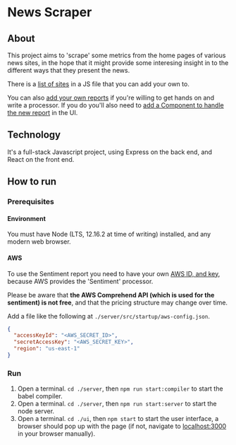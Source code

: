 # News Scraper

## About
This project aims to 'scrape' some metrics from the home pages of various news sites, in the hope that it might provide some interesing insight in to the different ways that they present the news.

There is a [list of sites](./server/src/scrape/targets.js) in a JS file that you can add your own to.

You can also [add your own reports](./server/src/process/index.js) if you're willing to get hands on and write a processor. If you do you'll also need to [add a Component to handle the new report](./ui/src/App.js) in the UI.

## Technology
It's a full-stack Javascript project, using Express on the back end, and React on the front end.

## How to run

### Prerequisites

#### Environment
You must have Node (LTS, 12.16.2 at time of writing) installed, and any modern web browser.

#### AWS
To use the Sentiment report you need to have your own [AWS ID, and key](https://docs.aws.amazon.com/general/latest/gr/aws-sec-cred-types.html), because AWS provides the 'Sentiment' processor.

Please be aware that **the AWS Comprehend API (which is used for the sentiment) is not free**, and that the pricing structure may change over time.

Add a file like the following at `./server/src/startup/aws-config.json`.
```json
{
  "accessKeyId": "<AWS_SECRET_ID>",
  "secretAccessKey": "<AWS_SECRET_KEY>",
  "region": "us-east-1"
}
```

### Run
1. Open a terminal. `cd ./server`, then `npm run start:compiler` to start the babel compiler.
2. Open a terminal. `cd ./server`, then `npm run start:server` to start the node server.
3. Open a terminal. `cd ./ui`, then `npm start` to start the user interface, a browser should pop up with the page (if not, navigate to [localhost:3000](http://localhost:3000/) in your browser manually).